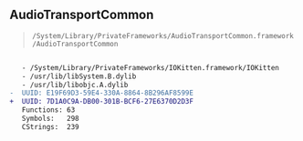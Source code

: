 ## AudioTransportCommon

> `/System/Library/PrivateFrameworks/AudioTransportCommon.framework/AudioTransportCommon`

```diff

   - /System/Library/PrivateFrameworks/IOKitten.framework/IOKitten
   - /usr/lib/libSystem.B.dylib
   - /usr/lib/libobjc.A.dylib
-  UUID: E19F69D3-59E4-330A-8864-8B296AF8599E
+  UUID: 7D1A0C9A-DB00-301B-BCF6-27E6370D2D3F
   Functions: 63
   Symbols:   298
   CStrings:  239

```
